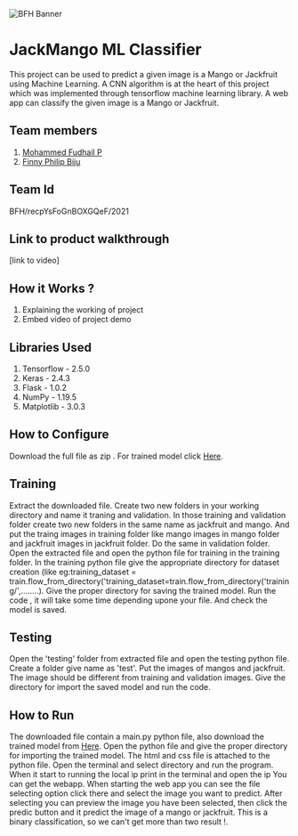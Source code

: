 ![BFH Banner](https://trello-attachments.s3.amazonaws.com/542e9c6316504d5797afbfb9/542e9c6316504d5797afbfc1/39dee8d993841943b5723510ce663233/Frame_19.png)
# JackMango ML Classifier
This project can be used to predict a given image is a Mango or Jackfruit using Machine Learning. A CNN algorithm is at the heart of this project which was implemented through tensorflow machine learning library. A web app can classify the given image is a Mango or Jackfruit.
## Team members
1. [Mohammed Fudhail P](https://github.com/mhdfudhail)
2. [Finny Philip Biju](https://github.com/finnyphilip)
## Team Id
BFH/recpYsFoGnBOXGQeF/2021
## Link to product walkthrough
[link to video]
## How it Works ?
1. Explaining the working of project
2. Embed video of project demo
## Libraries Used
1. Tensorflow - 2.5.0
2. Keras - 2.4.3
3. Flask - 1.0.2
4. NumPy - 1.19.5
5. Matplotlib - 3.0.3
## How to Configure
Download the full file as zip . For trained model click [Here](https://drive.google.com/file/d/1T_zHntA7DccCJKorU_INCcRLe8HGqpDO/view?usp=sharing).
## Training 
Extract the downloaded file. Create two new folders in your working directory and name it traning and validation. In those training and validation folder 
create two new folders in the same name as jackfruit and mango. And put the traing images in training folder like mango images in mango folder and 
jackfruit images in jackfruit folder. Do the same in validation folder. Open the extracted file and open the python file for training in the training folder.
In the training python file give the appropriate directory for dataset creation 
(like eg:training_dataset = train.flow_from_directory('training_dataset=train.flow_from_directory('training/',........).
Give the proper directory for saving the trained model. Run the code , it will take some time depending upone your file. And check the model is saved.
## Testing
Open the 'testing' folder from extracted file and open the testing python file. Create a folder give name as 'test'. Put the images of mangos and jackfruit.
The image should be different from training and validation images.
Give the directory for import the saved model and run the code.

## How to Run
The downloaded file contain a main.py python file, also download the trained model from [Here](https://drive.google.com/file/d/1T_zHntA7DccCJKorU_INCcRLe8HGqpDO/view?usp=sharing). Open the python file and give the proper directory for importing the trained model. The html and css file is attached to the python file. Open the terminal and select directory and run the program. When it start to running the local ip print in the terminal and open the ip You can get the webapp. When starting the web app you can see the file selecting option click there and select the image you want to predict. After selecting you can preview the image you have been selected, then click the predic button and it predict the image of a mango or jackfruit.
This is a binary classification, so we can't get more than two result !.
